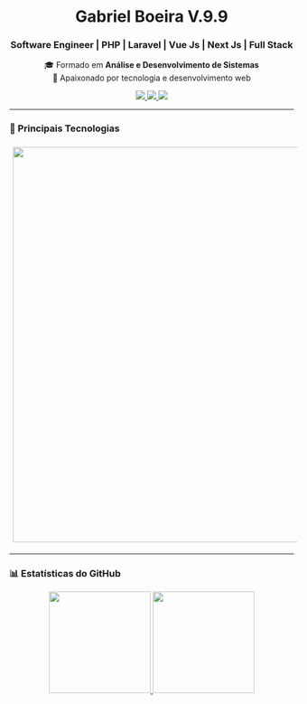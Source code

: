 <!-- Banner / Cabeçalho -->
<h1 align="center">Gabriel Boeira V.9.9</h1>
<h3 align="center">Software Engineer | PHP | Laravel | Vue Js | Next Js | Full Stack</h3>

<p align="center">
🎓 Formado em <strong>Análise e Desenvolvimento de Sistemas</strong><br>
🚀 Apaixonado por tecnologia e desenvolvimento web
</p>

<p align="center">
  <a href="https://www.linkedin.com/in/gabrielmboeira/">
    <img src="https://img.shields.io/badge/LinkedIn-0A66C2?style=for-the-badge&logo=linkedin&logoColor=white"/>
  </a>
  <a href="mailto:gabrielmboeira@gmail.com">
    <img src="https://img.shields.io/badge/Gmail-EA4335?style=for-the-badge&logo=gmail&logoColor=white"/>
  </a>
  <a href="https://gabrielboeira.com">
    <img src="https://img.shields.io/badge/Portfolio-000000?style=for-the-badge&logo=react&logoColor=white"/>
  </a>
</p>

---

### 🧠 Principais Tecnologias

<p align="left">
  <img src="https://skillicons.dev/icons?i=laravel,php,vue,react,next,ts,js,html,css,tailwind,nodejs,postgres,mysql,git,docker" width="1200" height="700" style="margin: 6px;" />
</p>

---

### 📊 Estatísticas do GitHub

<div align="center">
  <a href="https://github.com/GabrielMBoeira">
    <img height="180em" src="https://github-readme-stats.vercel.app/api?username=GabrielMBoeira&show_icons=true&theme=radical&count_private=true" />
    <img height="180em" src="https://github-readme-stats.vercel.app/api/top-langs/?username=GabrielMBoeira&layout=compact&theme=radical" />
  </a>
</div>




